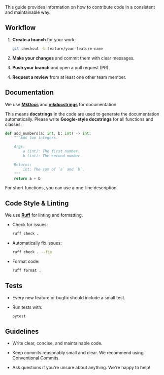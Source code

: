 This guide provides information on how to contribute code in a consistent and maintainable way. 

## Workflow

1. **Create a branch** for your work:
    ```bash
    git checkout -b feature/your-feature-name
    ```
2. **Make your changes** and commit them with clear messages.

3. **Push your branch** and open a pull request (PR).

4. **Request a review** from at least one other team member.

## Documentation

We use **[MkDocs](https://www.mkdocs.org/)** and **[mkdocstrings](https://mkdocstrings.github.io/)** for documentation.

This means **docstrings** in the code are used to generate the documentation automatically. Please write **Google-style docstrings** for all functions and classes:

```python
def add_numbers(a: int, b: int) -> int:
    """Add two integers.

    Args:
        a (int): The first number.
        b (int): The second number.

    Returns:
        int: The sum of `a` and `b`.
    """
    return a + b
```

For short functions, you can use a one-line description.

## Code Style & Linting

We use **[Ruff](https://ruff.rs/)** for linting and formatting.

- Check for issues:  
  ```bash
  ruff check .
    ```
- Automatically fix issues:
    ```bash
    ruff check . --fix
    ```
- Format code:
    ```bash
    ruff format .
    ```

## Tests

- Every new feature or bugfix should include a small test.

- Run tests with: 
    ```bash
    pytest
    ```

## Guidelines

- Write clear, concise, and maintainable code.

- Keep commits reasonably small and clear. We recommend using [Conventional Commits](https://www.conventionalcommits.org/en/v1.0.0/).

- Ask questions if you're unsure about anything. We're happy to help!
